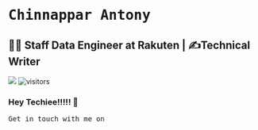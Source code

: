 # <samp> Chinnappar Antony </samp>
## 👨‍💻 Staff Data Engineer at Rakuten | ✍Technical Writer
<a href="https://github.com/Santhoshkumard11?tab=repositories"><img src="https://badges.frapsoft.com/os/v2/open-source.svg?v=103"/></a>
![visitors](https://visitor-badge.glitch.me/badge?page_id=Santhoshkumard11)

### Hey Techiee!!!!! 👋

<samp> Get in touch with me on </samp> 

<!--
**Chinnappar/Chinnappar** is a ✨ _special_ ✨ repository because its `README.md` (this file) appears on your GitHub profile.

Here are some ideas to get you started:

- 🔭 I’m currently working on ...
- 🌱 I’m currently learning ...
- 👯 I’m looking to collaborate on ...
- 🤔 I’m looking for help with ...
- 💬 Ask me about ...
- 📫 How to reach me: ...
- 😄 Pronouns: ...
- ⚡ Fun fact: ...
-->
